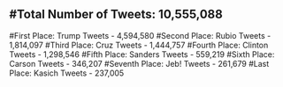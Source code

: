 #Total Number of Tweets: 10,555,088 
---
#First Place: Trump Tweets - 4,594,580
#Second Place: Rubio Tweets - 1,814,097
#Third Place: Cruz Tweets - 1,444,757
#Fourth Place: Clinton Tweets - 1,298,546
#Fifth Place: Sanders Tweets - 559,219
#Sixth Place: Carson Tweets - 346,207
#Seventh Place: Jeb! Tweets - 261,679
#Last Place: Kasich Tweets - 237,005
